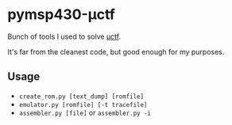 pymsp430-µctf
=============

Bunch of tools I used to solve [µctf][1].

It's far from the cleanest code, but good enough for my purposes.

Usage
-----

* `create_rom.py [text_dump] [romfile]`
* `emulator.py [romfile] [-t tracefile]`
* `assembler.py [file]` or `assembler.py -i`

[1]: http://www.microcorruption.com/
